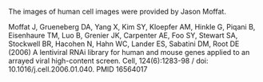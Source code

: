 The images of human cell images were provided by Jason Moffat.

Moffat J, Grueneberg DA, Yang X, Kim SY, Kloepfer AM, Hinkle G, Piqani B, Eisenhaure TM, Luo B, Grenier JK, Carpenter AE, Foo SY, Stewart SA, Stockwell BR, Hacohen N, Hahn WC, Lander ES, Sabatini DM, Root DE (2006) A lentiviral RNAi library for human and mouse genes applied to an arrayed viral high-content screen. Cell, 124(6):1283-98 / doi: 10.1016/j.cell.2006.01.040. PMID 16564017
